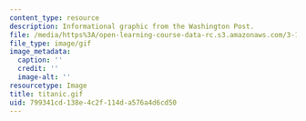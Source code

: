 ```yaml
---
content_type: resource
description: Informational graphic from the Washington Post.
file: /media/https%3A/open-learning-course-data-rc.s3.amazonaws.com/3-11-mechanics-of-materials-fall-1999/799341cd138e4c2f114da576a4d6cd50_titanic.gif
file_type: image/gif
image_metadata:
  caption: ''
  credit: ''
  image-alt: ''
resourcetype: Image
title: titanic.gif
uid: 799341cd-138e-4c2f-114d-a576a4d6cd50
---
```


